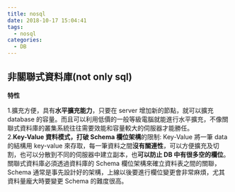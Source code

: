 ```yaml
---
title: nosql
date: 2018-10-17 15:04:41
tags:
  - nosql
categories:
  - DB
---
```


## 非關聯式資料庫(not only sql)

**特性**

1.擴充方便，具有**水平擴充能力**，只要在 server 增加新的節點，就可以擴充 database 的容量。而且可以利用低價的一般等級電腦就能進行水平擴充，不像關聯式資料庫的叢集系統往往需要效能和容量較大的伺服器才能勝任。  
2.**Key-Value 資料模式，打破 Schema 欄位架構**的限制: Key-Value 將一筆 data 的結構用 key-value 來存取，每一筆資料之間**沒有關連性**，可以方便擴充及切割，也可以分散到不同的伺服器中建立副本，也**可以防止 DB 中有很多空的欄位**。關聯式資料庫必須透過資料庫的 Schema 欄位架構來確立資料表之間的關聯，Schema 通常是事先設計好的架構，上線以後要進行欄位變更會非常麻煩，尤其資料量龐大時要變更 Schema 的難度很高。
